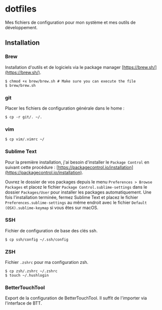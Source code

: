 # dotfiles

Mes fichiers de configuration pour mon système et mes outils de développement.

## Installation

### Brew

Installation d'outils et de logiciels via le package manager [https://brew.sh/](https://brew.sh/).

```
$ chmod +x brew/brew.sh # Make sure you can execute the file
$ brew/brew.sh
```

### git

Placer les fichiers de configuration générale dans le home :

```
$ cp -r git/. ~/.
```

### vim

```
$ cp vim/.vimrc ~/
```

### Sublime Text

Pour la première installation, j'ai besoin d'installer le ```Package Control``` en suivant cette procédure : [https://packagecontrol.io/installation](https://packagecontrol.io/installation).

Ouvrez le dossier de vos packages depuis le menu ```Preferences > Browse Packages``` et placez le fichier ```Package Control.sublime-settings``` dans le dossier ```Packages/User``` pour installer les packages automatiquement.
Une fois l'installation terminée, fermez Sublime Text et placez le fichier ```Preferences.sublime-settings``` au même endroit avec le fichier ```Default (OSX).sublime-keymap``` si vous êtes sur macOS.

### SSH

Fichier de configuration de base des clés ssh.

```
$ cp ssh/config ~/.ssh/config
```

### ZSH

Fichier ```.zshrc``` pour ma configuration zsh.

```
$ cp zsh/.zshrc ~/.zshrc
$ touch ~/.hushlogin
```

### BetterTouchTool

Export de la configuration de BetterTouchTool. Il suffit de l'importer via l'interface de BTT.
